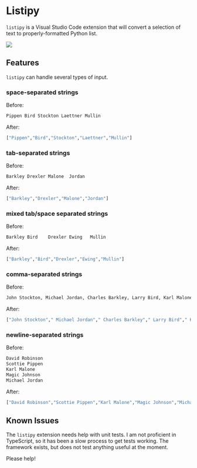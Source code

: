 # Listipy

`listipy` is a Visual Studio Code extension that will convert a selection of text to properly-formatted Python list.

![](images/demo.gif)

## Features

`listipy` can handle several types of input.

### space-separated strings  

Before:  

```python
Pippen Bird Stockton Laettner Mullin
```

After:  

```python
["Pippen","Bird","Stockton","Laettner","Mullin"]
```

### tab-separated strings

Before:  

```python
Barkley Drexler Malone  Jordan
```

After:  

```python
["Barkley","Drexler","Malone","Jordan"]
```

### mixed tab/space separated strings

Before:  

```python
Barkley Bird    Drexler Ewing   Mullin
```

After:  

```python
["Barkley","Bird","Drexler","Ewing","Mullin"]
```

### comma-separated strings  

Before: 

```python
John Stockton, Michael Jordan, Charles Barkley, Larry Bird, Karl Malone
```

After: 

```python
["John Stockton"," Michael Jordan"," Charles Barkley"," Larry Bird"," Karl Malone"]
```

### newline-separated strings

Before:  

```python
David Robinson
Scottie Pippen
Karl Malone
Magic Johnson
Michael Jordan
```

After:  

```python
["David Robinson","Scottie Pippen","Karl Malone","Magic Johnson","Michael Jordan"]
```

## Known Issues

The `listipy` extension needs help with unit tests. I am not proficient in TypeScript, so it has been a slow process to get tests working. The framework exists, but does not test anything useful at the moment.

Please help!